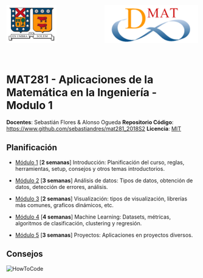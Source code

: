 <header>
<img src="./images/utfsm.png" alt="" height="100px" align="left"/>
<img src="./images/dmat.png" alt="" height="100px" align="right"/>
</header>
<br/><br/><br/><br/><br/>

# MAT281 - Aplicaciones de la Matemática en la Ingeniería - Modulo 1

**Docentes**: Sebastián Flores & Alonso Ogueda
**Repositorio Código**: https://www.github.com/sebastiandres/mat281_2018S2
**Licencia**: [MIT](./LICENCE.md)

## Planificación

* [Módulo 1](./01_introduccion/README.md) [**2 semanas**] Introducción: Planificación del curso, reglas, herramientas, setup, consejos y otros temas introductorios.

* [Módulo 2](./02_analisis_de_datos/README.md) [**3 semanas**] Análisis de datos: Tipos de datos, obtención de datos, detección de errores, análisis.

* [Módulo 3](./03_visualizacion/README.md) [**2 semanas**] Visualización: tipos de visualización, librerías más comunes, graficos dinámicos, etc.

* [Módulo 4](./04_machine_learning/README.md) [**4 semanas**] Machine Learning: Datasets, métricas, algoritmos de clasificación, clustering y regresión.  

* [Módulo 5](./05_proyectos/README.md) [**3 semanas**] Proyectos: Aplicaciones en proyectos diversos.

## Consejos
![HowToCode](https://i.kym-cdn.com/entries/icons/original/000/023/987/overcome.jpg)
